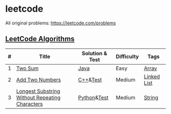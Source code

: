 # leetcode

<!-- TODO list
1. Use tags to categorize promblems
2. make a shell to auto edit readme file
-->

All original problems: <https://leetcode.com/problems>


## [LeetCode Algorithms](algorithms)

| # | Title | Solution & Test | Difficulty | Tags
| --- | --- | --- | --- | --- |
| 1 | [Two Sum](https://leetcode.com/problems/two-sum) | [Java](algorithms/java/src/twosum/Solution.java) | Easy | [Array]
| 2 | [Add Two Numbers](https://leetcode.com/problems/add-two-numbers) | [C++](algorithms/cpp/add_two_numbers/solution.cpp)&[Test](algorithms/cpp/add_two_numbers/test.cpp) | Medium | [Linked List] |
| 3 | [Longest Substring Without Repeating Characters](https://leetcode.com/problems/longest-substring-without-repeating-characters/) | [Python](algorithms/python/longest_substring_without_repeating_characters/solution.py)&[Test](algorithms/python/longest_substring_without_repeating_characters/test.py) |Medium | [String]

[Array]:https://leetcode.com/tag/array/
[Linked List]:https://leetcode.com/tag/linked-list/
[String]:https://leetcode.com/tag/string/
[Hash Table]:https://leetcode.com/tag/hash-table/
[Two Pointers]:https://leetcode.com/tag/two-pointers/